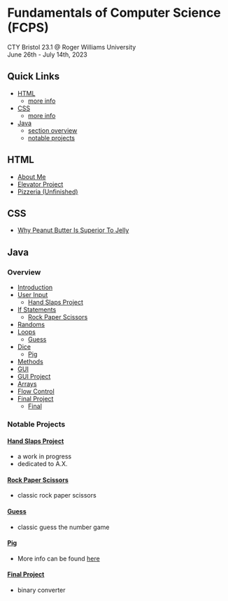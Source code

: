 # Fundamentals of Computer Science (FCPS) 
CTY Bristol 23.1 @ Roger Williams University <br>
June 26th - July 14th, 2023

## Quick Links 
- [HTML](https://github.com/alegnaaa-hd/fcps/tree/main/HTML%20%26%20CSS)
    - [more info](#html)
- [CSS](https://github.com/alegnaaa-hd/fcps/tree/main/HTML%20%26%20CSS/CSS)
    - [more info](#css)
- [Java](https://github.com/alegnaaa-hd/fcps/tree/main/Java)
    - [section overview](#overview)
    - [notable projects](#notable-projects)

## HTML
- [About Me](https://github.com/alegnaaa-hd/fcps/tree/main/HTML%20%26%20CSS/about%20me)
- [Elevator Project](https://github.com/alegnaaa-hd/fcps/tree/main/HTML%20%26%20CSS/elevator_practice)
- [Pizzeria (Unfinished)](https://github.com/alegnaaa-hd/fcps/tree/main/HTML%20%26%20CSS/pizzera_project)

## CSS
- [Why Peanut Butter Is Superior To Jelly](https://github.com/alegnaaa-hd/fcps/blob/main/HTML%20%26%20CSS/CSS/cssPositioning.html)

## Java

### Overview
- [Introduction](https://github.com/alegnaaa-hd/fcps/tree/main/Java/a_Introduction)
- [User Input](https://github.com/alegnaaa-hd/fcps/tree/main/Java/b_UserInput)
    - [Hand Slaps Project](#hand-slaps-project)
- [If Statements](https://github.com/alegnaaa-hd/fcps/tree/main/Java/c_IfStatements)
    - [Rock Paper Scissors](#rock-paper-scissors)
- [Randoms](https://github.com/alegnaaa-hd/fcps/tree/main/Java/d_Randoms)
- [Loops](https://github.com/alegnaaa-hd/fcps/tree/main/Java/e_Loops)
    - [Guess](#guess)
- [Dice](https://github.com/alegnaaa-hd/fcps/tree/main/Java/f_Dice)
    - [Pig](#pig)
- [Methods](https://github.com/alegnaaa-hd/fcps/tree/main/Java/g_Methods)
- [GUI](https://github.com/alegnaaa-hd/fcps/tree/main/Java/h_GUI)
- [GUI Project](https://github.com/alegnaaa-hd/fcps/tree/main/Java/i_GUIProject)
- [Arrays](https://github.com/alegnaaa-hd/fcps/tree/main/Java/j_Arrays)
- [Flow Control](https://github.com/alegnaaa-hd/fcps/tree/main/Java/k_FlowControl)
- [Final Project](https://github.com/alegnaaa-hd/fcps/tree/main/Java/l_FinalProject)
    - [Final](#final-project)

### Notable Projects

#### [Hand Slaps Project](https://github.com/alegnaaa-hd/fcps/blob/main/Java/b_UserInput/f_HandSlapsProject.java)
- a work in progress
- dedicated to A.X. 

#### [Rock Paper Scissors](https://github.com/alegnaaa-hd/fcps/blob/main/Java/c_IfStatements/d_RPSprogram.java)
- classic rock paper scissors  

#### [Guess](https://github.com/alegnaaa-hd/fcps/blob/main/Java/e_Loops/c_Guess.java)
- classic guess the number game 

#### [Pig](https://github.com/alegnaaa-hd/fcps/blob/main/Java/f_Dice/Pig.java)
- More info can be found [here](https://github.com/alegnaaa-hd/fcps/blob/main/Java/f_Dice/README.md)

#### [Final Project](https://github.com/alegnaaa-hd/fcps/blob/main/Java/l_FinalProject/FCPS_FinalProject.java)
- binary converter